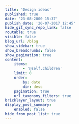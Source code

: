 ```yaml
---
title: 'Design ideas'
published: true
date: '23-08-2000 15:37'
publish_date: '20-07-2017 12:45'
hide_git_sync_repo_link: false
routable: true
visible: false
blog_url: /blog
show_sidebar: true
show_breadcrumbs: false
show_pagination: true
content:
    items:
        - '@self.children'
    limit: 8
    order:
        by: date
        dir: desc
    pagination: true
    url_taxonomy_filters: true
bricklayer_layout: true
display_post_summary:
    enabled: false
hide_from_post_list: true
---
```



